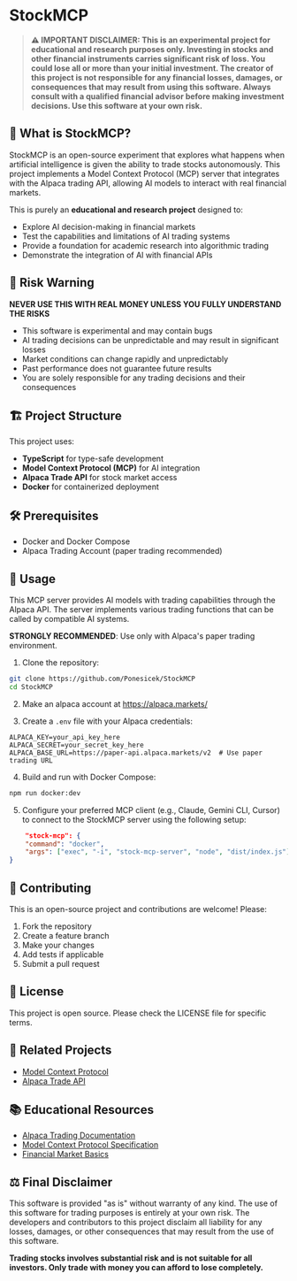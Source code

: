 # StockMCP

> **⚠️ IMPORTANT DISCLAIMER: This is an experimental project for educational and research purposes only. Investing in stocks and other financial instruments carries significant risk of loss. You could lose all or more than your initial investment. The creator of this project is not responsible for any financial losses, damages, or consequences that may result from using this software. Always consult with a qualified financial advisor before making investment decisions. Use this software at your own risk.**

## 🤖 What is StockMCP?

StockMCP is an open-source experiment that explores what happens when artificial intelligence is given the ability to trade stocks autonomously. This project implements a Model Context Protocol (MCP) server that integrates with the Alpaca trading API, allowing AI models to interact with real financial markets.

This is purely an **educational and research project** designed to:
- Explore AI decision-making in financial markets
- Test the capabilities and limitations of AI trading systems
- Provide a foundation for academic research into algorithmic trading
- Demonstrate the integration of AI with financial APIs

## 🚨 Risk Warning

**NEVER USE THIS WITH REAL MONEY UNLESS YOU FULLY UNDERSTAND THE RISKS**

- This software is experimental and may contain bugs
- AI trading decisions can be unpredictable and may result in significant losses
- Market conditions can change rapidly and unpredictably
- Past performance does not guarantee future results
- You are solely responsible for any trading decisions and their consequences

## 🏗️ Project Structure

This project uses:
- **TypeScript** for type-safe development
- **Model Context Protocol (MCP)** for AI integration
- **Alpaca Trade API** for stock market access
- **Docker** for containerized deployment

## 🛠️ Prerequisites

- Docker and Docker Compose
- Alpaca Trading Account (paper trading recommended)

## 🚀 Usage


This MCP server provides AI models with trading capabilities through the Alpaca API. The server implements various trading functions that can be called by compatible AI systems.

**STRONGLY RECOMMENDED**: Use only with Alpaca's paper trading environment.

1. Clone the repository:
```bash
git clone https://github.com/Ponesicek/StockMCP
cd StockMCP
```

2. Make an alpaca account at https://alpaca.markets/

3. Create a `.env` file with your Alpaca credentials:
```env
ALPACA_KEY=your_api_key_here
ALPACA_SECRET=your_secret_key_here
ALPACA_BASE_URL=https://paper-api.alpaca.markets/v2  # Use paper trading URL
```

4. Build and run with Docker Compose:
```bash
npm run docker:dev
```

5. Configure your preferred MCP client (e.g., Claude, Gemini CLI, Cursor) to connect to the StockMCP server using the following setup:
```json
    "stock-mcp": {
    "command": "docker",
    "args": ["exec", "-i", "stock-mcp-server", "node", "dist/index.js"]
}
```

## 🤝 Contributing

This is an open-source project and contributions are welcome! Please:

1. Fork the repository
2. Create a feature branch
3. Make your changes
4. Add tests if applicable
5. Submit a pull request

## 📄 License

This project is open source. Please check the LICENSE file for specific terms.

## 🔗 Related Projects

- [Model Context Protocol](https://github.com/modelcontextprotocol/servers)
- [Alpaca Trade API](https://github.com/alpacahq/alpaca-trade-api-js)

## 📚 Educational Resources

- [Alpaca Trading Documentation](https://alpaca.markets/docs/)
- [Model Context Protocol Specification](https://spec.modelcontextprotocol.io/)
- [Financial Market Basics](https://www.investopedia.com/)

## ⚖️ Final Disclaimer

This software is provided "as is" without warranty of any kind. The use of this software for trading purposes is entirely at your own risk. The developers and contributors to this project disclaim all liability for any losses, damages, or other consequences that may result from the use of this software.

**Trading stocks involves substantial risk and is not suitable for all investors. Only trade with money you can afford to lose completely.**
